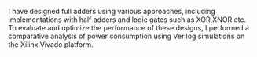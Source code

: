I have designed full adders using various approaches, including implementations with half adders and logic gates such as XOR,XNOR etc. To evaluate and optimize the performance of these designs, I performed a comparative analysis of power consumption using Verilog simulations on the Xilinx Vivado platform.
